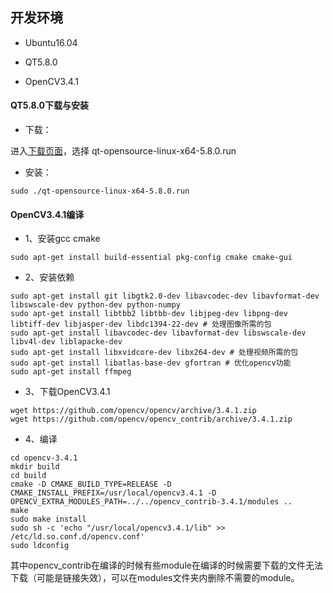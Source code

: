 ## 开发环境
* Ubuntu16.04

* QT5.8.0

* OpenCV3.4.1

#### QT5.8.0下载与安装
- 下载：

进入[下载页面](http://download.qt.io/archive/qt/5.8/5.8.0/)，选择 qt-opensource-linux-x64-5.8.0.run

- 安装：
```
sudo ./qt-opensource-linux-x64-5.8.0.run
```

#### OpenCV3.4.1编译
- 1、安装gcc cmake
```
sudo apt-get install build-essential pkg-config cmake cmake-gui
```
- 2、安装依赖
```
sudo apt-get install git libgtk2.0-dev libavcodec-dev libavformat-dev libswscale-dev python-dev python-numpy
sudo apt-get install libtbb2 libtbb-dev libjpeg-dev libpng-dev libtiff-dev libjasper-dev libdc1394-22-dev # 处理图像所需的包
sudo apt-get install libavcodec-dev libavformat-dev libswscale-dev libv4l-dev liblapacke-dev
sudo apt-get install libxvidcore-dev libx264-dev # 处理视频所需的包
sudo apt-get install libatlas-base-dev gfortran # 优化opencv功能
sudo apt-get install ffmpeg
```
- 3、下载OpenCV3.4.1
```
wget https://github.com/opencv/opencv/archive/3.4.1.zip 
wget https://github.com/opencv/opencv_contrib/archive/3.4.1.zip
```
- 4、编译
```
cd opencv-3.4.1
mkdir build
cd build
cmake -D CMAKE_BUILD_TYPE=RELEASE -D CMAKE_INSTALL_PREFIX=/usr/local/opencv3.4.1 -D OPENCV_EXTRA_MODULES_PATH=../../opencv_contrib-3.4.1/modules ..
make
sudo make install
sudo sh -c 'echo "/usr/local/opencv3.4.1/lib" >> /etc/ld.so.conf.d/opencv.conf'
sudo ldconfig
```
其中opencv_contrib在编译的时候有些module在编译的时候需要下载的文件无法下载（可能是链接失效），可以在modules文件夹内删除不需要的module。
